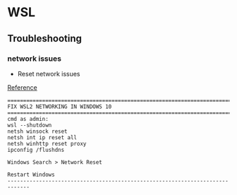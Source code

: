 # WSL

## Troubleshooting

### network issues

- Reset network issues

[Reference](https://github.com/microsoft/WSL/issues/5336#issuecomment-653881695)

~~~
=============================================================================
FIX WSL2 NETWORKING IN WINDOWS 10
=============================================================================
cmd as admin:
wsl --shutdown
netsh winsock reset
netsh int ip reset all
netsh winhttp reset proxy
ipconfig /flushdns

Windows Search > Network Reset

Restart Windows
-----------------------------------------------------------------------------
~~~